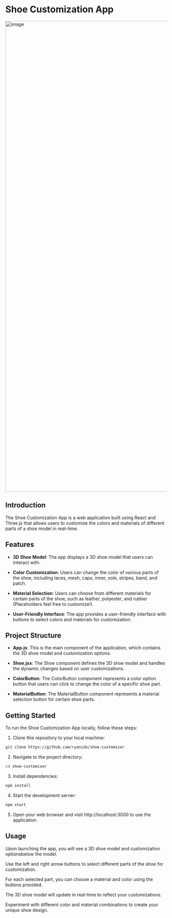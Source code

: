 # Shoe Customization App
<img width="1470" alt="image" src="https://github.com/ryanido/shoe-customiser/assets/74929384/8a4006ad-9eda-4a7e-83b9-4487ae1afa3c">


## Introduction

The Shoe Customization App is a web application built using React and Three.js that allows users to customize the colors and materials of different parts of a shoe model in real-time.

## Features

- **3D Shoe Model**: The app displays a 3D shoe model that users can interact with.

- **Color Customization**: Users can change the color of various parts of the shoe, including laces, mesh, caps, inner, sole, stripes, band, and patch.

- **Material Selection**: Users can choose from different materials for certain parts of the shoe, such as leather, polyester, and rubber (Placeholders feel free to customize!).

- **User-Friendly Interface**: The app provides a user-friendly interface with buttons to select colors and materials for customization.

## Project Structure

- **App.js**: This is the main component of the application, which contains the 3D shoe model and customization options.

- **Shoe.jsx**: The Shoe component defines the 3D shoe model and handles the dynamic changes based on user customizations.

- **ColorButton**: The ColorButton component represents a color option button that users can click to change the color of a specific shoe part.

- **MaterialButton**: The MaterialButton component represents a material selection button for certain shoe parts.
  
## Getting Started

To run the Shoe Customization App locally, follow these steps:

1. Clone this repository to your local machine:

 ```bash
 git clone https://github.com/ryanido/shoe-customiser
 ```
2. Navigate to the project directory:

  ```bash
  cd shoe-customiser
  ```
3. Install dependencies:

  ```bash
  npm install
  ```
4. Start the development server:

  ```bash
  npm start
  ```
5. Open your web browser and visit http://localhost:3000 to use the application.

## Usage
Upon launching the app, you will see a 3D shoe model and customization optionsbelow the model.

Use the left and right arrow buttons to select different parts of the shoe for customization.

For each selected part, you can choose a material and color using the buttons provided.

The 3D shoe model will update in real-time to reflect your customizations.

Experiment with different color and material combinations to create your unique shoe design.


